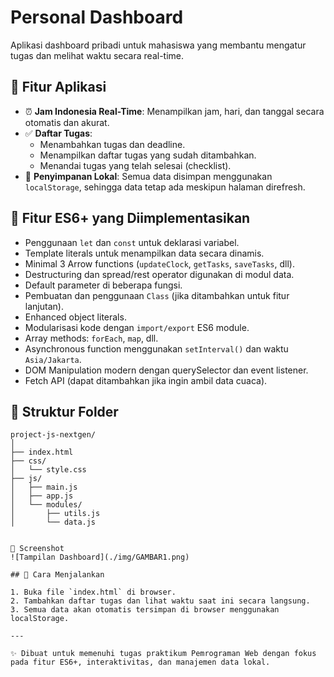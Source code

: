 # Personal Dashboard

Aplikasi dashboard pribadi untuk mahasiswa yang membantu mengatur tugas dan melihat waktu secara real-time.

## 🎯 Fitur Aplikasi

- ⏰ **Jam Indonesia Real-Time**: Menampilkan jam, hari, dan tanggal secara otomatis dan akurat.
- ✅ **Daftar Tugas**:
  - Menambahkan tugas dan deadline.
  - Menampilkan daftar tugas yang sudah ditambahkan.
  - Menandai tugas yang telah selesai (checklist).
- 💾 **Penyimpanan Lokal**: Semua data disimpan menggunakan `localStorage`, sehingga data tetap ada meskipun halaman direfresh.

## 🧠 Fitur ES6+ yang Diimplementasikan

- Penggunaan `let` dan `const` untuk deklarasi variabel.
- Template literals untuk menampilkan data secara dinamis.
- Minimal 3 Arrow functions (`updateClock`, `getTasks`, `saveTasks`, dll).
- Destructuring dan spread/rest operator digunakan di modul data.
- Default parameter di beberapa fungsi.
- Pembuatan dan penggunaan `Class` (jika ditambahkan untuk fitur lanjutan).
- Enhanced object literals.
- Modularisasi kode dengan `import/export` ES6 module.
- Array methods: `forEach`, `map`, dll.
- Asynchronous function menggunakan `setInterval()` dan waktu `Asia/Jakarta`.
- DOM Manipulation modern dengan querySelector dan event listener.
- Fetch API (dapat ditambahkan jika ingin ambil data cuaca).

## 📁 Struktur Folder

```
project-js-nextgen/
│
├── index.html
├── css/
│   └── style.css      
├── js/
│   ├── main.js
│   ├── app.js
│   └── modules/
│       ├── utils.js
│       └── data.js


📸 Screenshot
![Tampilan Dashboard](./img/GAMBAR1.png)

## 🚀 Cara Menjalankan

1. Buka file `index.html` di browser.
2. Tambahkan daftar tugas dan lihat waktu saat ini secara langsung.
3. Semua data akan otomatis tersimpan di browser menggunakan localStorage.

---

✨ Dibuat untuk memenuhi tugas praktikum Pemrograman Web dengan fokus pada fitur ES6+, interaktivitas, dan manajemen data lokal.


